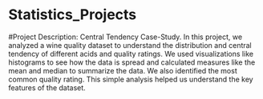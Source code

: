 # Statistics_Projects
#Project Description: Central Tendency Case-Study.
In this project, we analyzed a wine quality dataset to understand the distribution and central tendency of different acids and quality ratings. We used visualizations like histograms to see how the data is spread and calculated measures like the mean and median to summarize the data. We also identified the most common quality rating. This simple analysis helped us understand the key features of the dataset.
